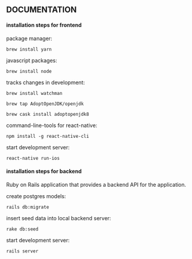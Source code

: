 ## DOCUMENTATION 

#### __installation steps for frontend__

package manager:
	
`brew install yarn`

javascript packages:
	
`brew install node`

tracks changes in development:
	
`brew install watchman`

`brew tap AdoptOpenJDK/openjdk`

`brew cask install adoptopenjdk8`

command-line-tools for react-native:
	
`npm install -g react-native-cli`

start development server:

`react-native run-ios`


#### __installation steps for backend__

Ruby on Rails application that provides a backend API for the application.

create postgres models:	

`rails db:migrate`

insert seed data into local backend server:

`rake db:seed`

start development server:

`rails server`
